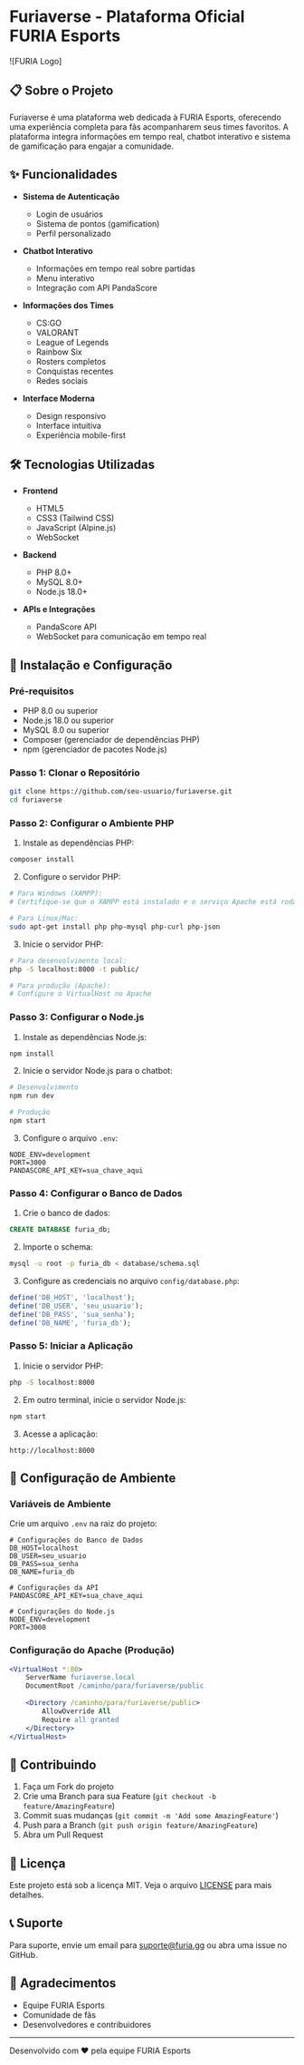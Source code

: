 # Furiaverse - Plataforma Oficial FURIA Esports

![FURIA Logo]

## 📋 Sobre o Projeto

Furiaverse é uma plataforma web dedicada à FURIA Esports, oferecendo uma experiência completa para fãs acompanharem seus times favoritos. A plataforma integra informações em tempo real, chatbot interativo e sistema de gamificação para engajar a comunidade.

## ✨ Funcionalidades

- **Sistema de Autenticação**
  - Login de usuários
  - Sistema de pontos (gamification)
  - Perfil personalizado

- **Chatbot Interativo**
  - Informações em tempo real sobre partidas
  - Menu interativo
  - Integração com API PandaScore

- **Informações dos Times**
  - CS:GO
  - VALORANT
  - League of Legends
  - Rainbow Six
  - Rosters completos
  - Conquistas recentes
  - Redes sociais

- **Interface Moderna**
  - Design responsivo
  - Interface intuitiva
  - Experiência mobile-first

## 🛠️ Tecnologias Utilizadas

- **Frontend**
  - HTML5
  - CSS3 (Tailwind CSS)
  - JavaScript (Alpine.js)
  - WebSocket

- **Backend**
  - PHP 8.0+
  - MySQL 8.0+
  - Node.js 18.0+

- **APIs e Integrações**
  - PandaScore API
  - WebSocket para comunicação em tempo real

## 🚀 Instalação e Configuração

### Pré-requisitos

- PHP 8.0 ou superior
- Node.js 18.0 ou superior
- MySQL 8.0 ou superior
- Composer (gerenciador de dependências PHP)
- npm (gerenciador de pacotes Node.js)

### Passo 1: Clonar o Repositório

```bash
git clone https://github.com/seu-usuario/furiaverse.git
cd furiaverse
```

### Passo 2: Configurar o Ambiente PHP

1. Instale as dependências PHP:
```bash
composer install
```

2. Configure o servidor PHP:
```bash
# Para Windows (XAMPP):
# Certifique-se que o XAMPP está instalado e o serviço Apache está rodando

# Para Linux/Mac:
sudo apt-get install php php-mysql php-curl php-json
```

3. Inicie o servidor PHP:
```bash
# Para desenvolvimento local:
php -S localhost:8000 -t public/

# Para produção (Apache):
# Configure o VirtualHost no Apache
```

### Passo 3: Configurar o Node.js

1. Instale as dependências Node.js:
```bash
npm install
```

2. Inicie o servidor Node.js para o chatbot:
```bash
# Desenvolvimento
npm run dev

# Produção
npm start
```

3. Configure o arquivo `.env`:
```env
NODE_ENV=development
PORT=3000
PANDASCORE_API_KEY=sua_chave_aqui
```

### Passo 4: Configurar o Banco de Dados

1. Crie o banco de dados:
```sql
CREATE DATABASE furia_db;
```

2. Importe o schema:
```bash
mysql -u root -p furia_db < database/schema.sql
```

3. Configure as credenciais no arquivo `config/database.php`:
```php
define('DB_HOST', 'localhost');
define('DB_USER', 'seu_usuario');
define('DB_PASS', 'sua_senha');
define('DB_NAME', 'furia_db');
```

### Passo 5: Iniciar a Aplicação

1. Inicie o servidor PHP:
```bash
php -S localhost:8000
```

2. Em outro terminal, inicie o servidor Node.js:
```bash
npm start
```

3. Acesse a aplicação:
```
http://localhost:8000
```

## 🔧 Configuração de Ambiente

### Variáveis de Ambiente

Crie um arquivo `.env` na raiz do projeto:

```env
# Configurações do Banco de Dados
DB_HOST=localhost
DB_USER=seu_usuario
DB_PASS=sua_senha
DB_NAME=furia_db

# Configurações da API
PANDASCORE_API_KEY=sua_chave_aqui

# Configurações do Node.js
NODE_ENV=development
PORT=3000
```

### Configuração do Apache (Produção)

```apache
<VirtualHost *:80>
    ServerName furiaverse.local
    DocumentRoot /caminho/para/furiaverse/public
    
    <Directory /caminho/para/furiaverse/public>
        AllowOverride All
        Require all granted
    </Directory>
</VirtualHost>
```

## 🤝 Contribuindo

1. Faça um Fork do projeto
2. Crie uma Branch para sua Feature (`git checkout -b feature/AmazingFeature`)
3. Commit suas mudanças (`git commit -m 'Add some AmazingFeature'`)
4. Push para a Branch (`git push origin feature/AmazingFeature`)
5. Abra um Pull Request

## 📝 Licença

Este projeto está sob a licença MIT. Veja o arquivo [LICENSE](LICENSE) para mais detalhes.

## 📞 Suporte

Para suporte, envie um email para suporte@furia.gg ou abra uma issue no GitHub.

## 🙏 Agradecimentos

- Equipe FURIA Esports
- Comunidade de fãs
- Desenvolvedores e contribuidores

---

Desenvolvido com ❤️ pela equipe FURIA Esports
